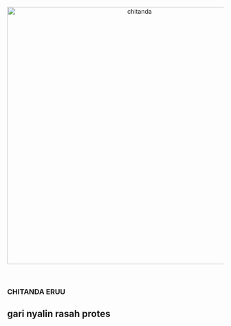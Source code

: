 <p align="center"><a href="https://xvideos.com" target="_blank"><img src="https://i.imgur.com/DPMo818.gif" width="600" alt="chitanda"></a></p><br>
<h3 class="text-center">CHITANDA ERUU</h3>

## gari nyalin rasah protes
